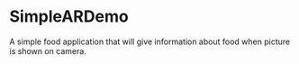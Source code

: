 # SimpleARDemo
A simple food application that will give information about food when picture is shown on camera.
